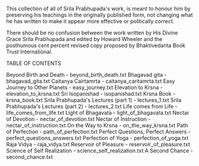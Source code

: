 This collection of all of Srila Prabhupada's work, is meant to honour him by preserving his teachings in the originally published form, not changing what he has written to make it appear more effective or politically correct. 

There should be no confusion between the work written by His Divine Grace Srila Prabhupada and edited by Howard Wheeler and the posthumous cent percent revised copy proposed by Bhaktivedanta Book Trust International. 

TABLE OF CONTENTS

Beyond Birth and Death - beyond_birth_death.txt
Bhagavad gita - bhagavad_gita.txt
Caitanya Cairtamrta - caitanya_caritamrta.txt
Easy Journey to Other Planets - easy_journey.txt
Elevation to Krsna - elevation_to_krsna.txt
Sri Isopanishad - isopanishad.txt
Krsna Book - krsna_book.txt
Srila Prabhupada's Lectures (part 1) - lectures_1.txt
Srila Prabhupada's Lectures (part 2) - lectures_2.txt
Life comes from Life - life_comes_from_life.txt
Light of Bhagavata - light_of_bhagavata.txt
Nectar of Devotion - nectar_of_devotion.txt
Nectar of Instruction - nectar_of_instruction.txt
On the Way to Krsna - on_the_way_krsna.txt
Path of Perfection - path_of_perfection.txt
Perfect Questions, Perfect Answers - perfect_questions_answers.txt
Perfection of Yoga - perfection_of_yoga.txt
Raja Vidya - raja_vidya.txt
Reservoir of Pleasure - reservoir_of_pleasure.txt
Science of Self Realization - science_self_realization.txt
A Second Chance - second_chance.txt

